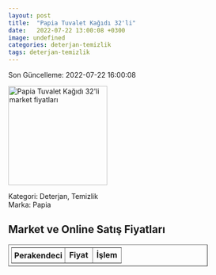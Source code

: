 ```yaml
---
layout: post
title:  "Papia Tuvalet Kağıdı 32'li"
date:   2022-07-22 13:00:08 +0300
image: undefined
categories: deterjan-temizlik
tags: deterjan-temizlik
---
```


Son Güncelleme: 2022-07-22 16:00:08

<img src="undefined" width="200" alt="Papia Tuvalet Kağıdı 32'li market fiyatları" />

Kategori: Deterjan, Temizlik
<br />
Marka: Papia

<h2>Market ve Online Satış Fiyatları</h2>

<table border="1" style="padding: 5px;width:80%;">
  <tr>
    <td style="padding: 5px;"><strong>Perakendeci</strong></td>
    <td><strong>Fiyat</strong></td>
    <td><strong>İşlem</strong></td>
  </tr>
  
</table>
